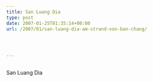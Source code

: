 ```yaml
---
title: San Luang Dia
type: post
date: 2007-01-25T01:35:14+00:00
url: /2007/01/san-luang-dia-am-strand-von-ban-chang/




---
```

<div class="flickr">
  <a href="http://www.flickr.com/photos/schreibblogade/366620421/"><img src="//farm1.static.flickr.com/163/366620421_d568725b5a.jpg" class="flickr-photo" alt="" /></a></p>

  <p>
    San Luang Dia
  </p>
</div>
